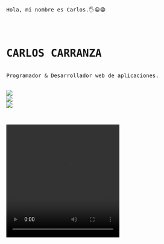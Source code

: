 <html>
<pre>
<body>



<p>Hola, mi nombre es Carlos.🖐😀😁</p>


<h1><b>CARLOS CARRANZA</b></h1>
Programador & Desarrollador web de aplicaciones.
 
<a href="mailto:iesc_jcarlos@hotmail.com" target="blank"><img src="https://img.shields.io/badge/Gmail-D14836?style=for-the-badge&logo=gmail&logoColor=white"></a>
<a href="https://www.linkedin.com/in/jcarlos-carranza/" target="blank"><img src="https://img.shields.io/badge/LinkedIn-0077B5?style=for-the-badge&logo=linkedin&logoColor=white"></a>
<a href="https://www.linkedin.com/in/jcarlos-carranza/" target="blank"><img src="https://img.shields.io/badge/LinkedIn-0077B5?style=for-the-badge&logo=linkedin&logoColor=white"></a>



<video src="https://www.youtube.com/watch?v=ZtfXKrdxi0k" width="300" height="300">Ir video</video>


</body> 
  
</html>




